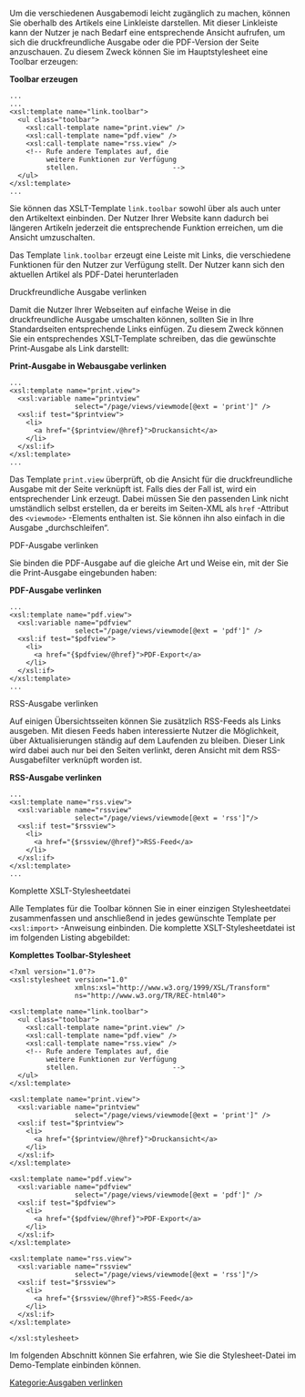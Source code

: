 
Um die verschiedenen Ausgabemodi leicht zugänglich zu machen, können Sie oberhalb des Artikels eine Linkleiste darstellen. Mit dieser Linkleiste kann der Nutzer je nach Bedarf eine entsprechende Ansicht aufrufen, um sich die druckfreundliche Ausgabe oder die PDF-Version der Seite anzuschauen. Zu diesem Zweck können Sie im Hauptstylesheet eine Toolbar erzeugen:

**Toolbar erzeugen**

~~~~ {.xml}
...
...
<xsl:template name="link.toolbar">
  <ul class="toolbar">
    <xsl:call-template name="print.view" />
    <xsl:call-template name="pdf.view" />
    <xsl:call-template name="rss.view" />
    <!-- Rufe andere Templates auf, die
         weitere Funktionen zur Verfügung
         stellen.                       -->
  </ul>
</xsl:template>
...
~~~~

Sie können das XSLT-Template `link.toolbar` sowohl über als auch unter den Artikeltext einbinden. Der Nutzer Ihrer Website kann dadurch bei längeren Artikeln jederzeit die entsprechende Funktion erreichen, um die Ansicht umzuschalten.

Das Template `link.toolbar` erzeugt eine Leiste mit Links, die verschiedene Funktionen für den Nutzer zur Verfügung stellt. Der Nutzer kann sich den aktuellen Artikel als PDF-Datei herunterladen

Druckfreundliche Ausgabe verlinken

Damit die Nutzer Ihrer Webseiten auf einfache Weise in die druckfreundliche Ausgabe umschalten können, sollten Sie in Ihre Standardseiten entsprechende Links einfügen. Zu diesem Zweck können Sie ein entsprechendes XSLT-Template schreiben, das die gewünschte Print-Ausgabe als Link darstellt:

**Print-Ausgabe in Webausgabe verlinken**

~~~~ {.xml}
...
<xsl:template name="print.view">
  <xsl:variable name="printview"
                select="/page/views/viewmode[@ext = 'print']" />
  <xsl:if test="$printview">
    <li>
      <a href="{$printview/@href}">Druckansicht</a>
    </li>
  </xsl:if>
</xsl:template>
...
~~~~

Das Template `print.view` überprüft, ob die Ansicht für die druckfreundliche Ausgabe mit der Seite verknüpft ist. Falls dies der Fall ist, wird ein entsprechender Link erzeugt. Dabei müssen Sie den passenden Link nicht umständlich selbst erstellen, da er bereits im Seiten-XML als `href` -Attribut des `<viewmode>` -Elements enthalten ist. Sie können ihn also einfach in die Ausgabe „durchschleifen“.

PDF-Ausgabe verlinken

Sie binden die PDF-Ausgabe auf die gleiche Art und Weise ein, mit der Sie die Print-Ausgabe eingebunden haben:

**PDF-Ausgabe verlinken**

~~~~ {.xml}
...
<xsl:template name="pdf.view">
  <xsl:variable name="pdfview"
                select="/page/views/viewmode[@ext = 'pdf']" />
  <xsl:if test="$pdfview">
    <li>
      <a href="{$pdfview/@href}">PDF-Export</a>
    </li>
  </xsl:if>
</xsl:template>
...
~~~~

RSS-Ausgabe verlinken

Auf einigen Übersichtsseiten können Sie zusätzlich RSS-Feeds als Links ausgeben. Mit diesen Feeds haben interessierte Nutzer die Möglichkeit, über Aktualisierungen ständig auf dem Laufenden zu bleiben. Dieser Link wird dabei auch nur bei den Seiten verlinkt, deren Ansicht mit dem RSS-Ausgabefilter verknüpft worden ist.

**RSS-Ausgabe verlinken**

~~~~ {.xml}
...
<xsl:template name="rss.view">
  <xsl:variable name="rssview"
                select="/page/views/viewmode[@ext = 'rss']"/>
  <xsl:if test="$rssview">
    <li>
      <a href="{$rssview/@href}">RSS-Feed</a>
    </li>
  </xsl:if>
</xsl:template>
...
~~~~

Komplette XSLT-Stylesheetdatei

Alle Templates für die Toolbar können Sie in einer einzigen Stylesheetdatei zusammenfassen und anschließend in jedes gewünschte Template per `<xsl:import>` -Anweisung einbinden. Die komplette XSLT-Stylesheetdatei ist im folgenden Listing abgebildet:

**Komplettes Toolbar-Stylesheet**

~~~~ {.xml}
<?xml version="1.0"?>
<xsl:stylesheet version="1.0"
                xmlns:xsl="http://www.w3.org/1999/XSL/Transform"
                ns="http://www.w3.org/TR/REC-html40">

<xsl:template name="link.toolbar">
  <ul class="toolbar">
    <xsl:call-template name="print.view" />
    <xsl:call-template name="pdf.view" />
    <xsl:call-template name="rss.view" />
    <!-- Rufe andere Templates auf, die
         weitere Funktionen zur Verfügung
         stellen.                       -->
  </ul>
</xsl:template>

<xsl:template name="print.view">
  <xsl:variable name="printview"
                select="/page/views/viewmode[@ext = 'print']" />
  <xsl:if test="$printview">
    <li>
      <a href="{$printview/@href}">Druckansicht</a>
    </li>
  </xsl:if>
</xsl:template>

<xsl:template name="pdf.view">
  <xsl:variable name="pdfview"
                select="/page/views/viewmode[@ext = 'pdf']" />
  <xsl:if test="$pdfview">
    <li>
      <a href="{$pdfview/@href}">PDF-Export</a>
    </li>
  </xsl:if>
</xsl:template>

<xsl:template name="rss.view">
  <xsl:variable name="rssview"
                select="/page/views/viewmode[@ext = 'rss']"/>
  <xsl:if test="$rssview">
    <li>
      <a href="{$rssview/@href}">RSS-Feed</a>
    </li>
  </xsl:if>
</xsl:template>

</xsl:stylesheet>
~~~~

Im folgenden Abschnitt können Sie erfahren, wie Sie die Stylesheet-Datei im Demo-Template einbinden können.

[Kategorie:Ausgaben verlinken](../export_de/Kategorie:Ausgaben_verlinken.md)